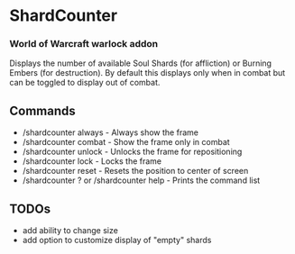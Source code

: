 # ShardCounter
### World of Warcraft warlock addon
Displays the number of available Soul Shards (for affliction) or Burning Embers (for destruction). By default this displays only when in combat but can be toggled to display out of combat.

## Commands
* /shardcounter always - Always show the frame
* /shardcounter combat - Show the frame only in combat
* /shardcounter unlock - Unlocks the frame for repositioning
* /shardcounter lock - Locks the frame
* /shardcounter reset - Resets the position to center of screen
* /shardcounter ? or /shardcounter help - Prints the command list

## TODOs
* add ability to change size
* add option to customize display of "empty" shards
